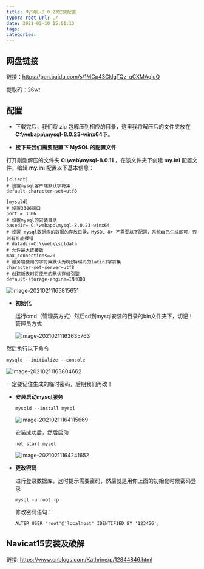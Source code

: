 ```yaml
---
title: MySQL-8.0.23安装配置
typora-root-url: ./
date: 2021-02-10 15:01:13
tags:
categories:
---
```


## 网盘链接

链接：https://pan.baidu.com/s/1MCp43CklgTQz_qCXMAqluQ

提取码：26wt

## 配置

- 下载完后，我们将 zip 包解压到相应的目录，这里我将解压后的文件夹放在**C:\webapp\mysql-8.0.23-winx64**下。

- **接下来我们需要配置下 MySQL 的配置文件**

打开刚刚解压的文件夹 **C:\web\mysql-8.0.11** ，在该文件夹下创建 **my.ini** 配置文件，编辑 **my.ini** 配置以下基本信息：

```
[client]
# 设置mysql客户端默认字符集
default-character-set=utf8
 
[mysqld]
# 设置3306端口
port = 3306
# 设置mysql的安装目录
basedir= C:\webapp\mysql-8.0.23-winx64
# 设置 mysql数据库的数据的存放目录，MySQL 8+ 不需要以下配置，系统自己生成即可，否则有可能报错
# datadir=C:\\web\\sqldata
# 允许最大连接数
max_connections=20
# 服务端使用的字符集默认为8比特编码的latin1字符集
character-set-server=utf8
# 创建新表时将使用的默认存储引擎
default-storage-engine=INNODB
```

![image-20210211165815651](image-20210211165815651.png)

- **初始化**

  运行cmd（管理员方式）然后cd到mysql安装的目录的bin文件夹下，切记！管理员方式

  ![image-20210211163635763](image-20210211163635763.png)

然后执行以下命令

```
mysqld --initialize --console
```

![image-20210211163804662](image-20210211163804662.png)

一定要记住生成的临时密码，后期我们再改！

- **安装启动mysql服务**

  ```
  mysqld --install mysql
  ```

  ![image-20210211164115669](image-20210211164115669.png)

  安装成功后，然后启动

  ```
  net start mysql
  ```

  ![image-20210211164241652](image-20210211164241652.png)

  

- **更改密码**

  进行登录数据库，这时提示需要密码，然后就是用你上面的初始化时候密码登录

  ```
  mysql -u root -p
  ```

  修改密码语句：

  ```
  ALTER USER 'root'@'localhost' IDENTIFIED BY '123456';
  ```


## Navicat15安装及破解

链接: https://www.cnblogs.com/Kathrine/p/12844846.html

